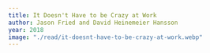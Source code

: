 ```yaml
---
title: It Doesn't Have to be Crazy at Work
author: Jason Fried and David Heinemeier Hansson
year: 2018
image: "./read/it-doesnt-have-to-be-crazy-at-work.webp"
---
```

